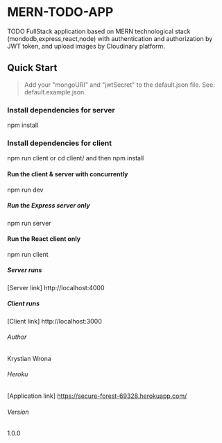 # MERN-TODO-APP

TODO FullStack application based on MERN technological stack (mondodb,express,react,node) with authentication and authorization by JWT token, and upload images by Cloudinary platform.

## Quick Start

>Add your "mongoURI" and "jwtSecret" to the default.json file.
>See: default.example.json.


### Install dependencies for server

npm install

### Install dependencies for client

npm run client or cd client/ and then npm install

#### Run the client & server with concurrently

npm run dev

##### Run the Express server only

npm run server

#### Run the React client only

npm run client

##### Server runs

[Server link] http://localhost:4000

##### Client runs

[Client link] http://localhost:3000

###### Author

Krystian Wrona

###### Heroku

[Application link] https://secure-forest-69328.herokuapp.com/

###### Version

1.0.0
